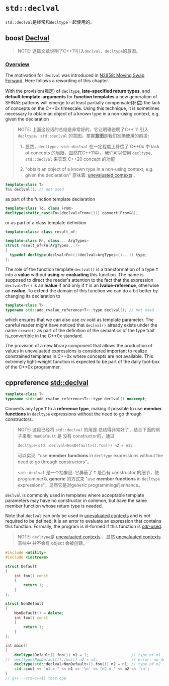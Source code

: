 # `std::declval`

`std::declval`是经常和`decltype`一起使用的。

## boost [Declval](https://www.boost.org/doc/libs/1_54_0/libs/utility/doc/html/declval.html)

> NOTE: 这篇文章说明了C++11引入`declval`、`decltype`的意图。

### [Overview](https://www.boost.org/doc/libs/1_54_0/libs/utility/doc/html/declval.html#declval.overview)

The motivation for `declval` was introduced in [N2958: Moving Swap Forward](http://www.open-std.org/jtc1/sc22/wg21/docs/papers/2009/n2958.html#Value). Here follows a rewording of this chapter.

With the provision(规定) of `decltype`, **late-specified return types**, and **default template-arguments** for **function templates** a new generation of SFINAE patterns will emerge to at least partially compensate(补偿) the lack of concepts on the C++0x timescale. Using this technique, it is sometimes necessary to obtain an object of a known type in a non-using context, e.g. given the declaration

> NOTE: 上面这段话的总结是非常好的，它让明确说明了C++ 11 引入 `decltype`、`std::declval` 的意图，掌握**意图**是我们准确使用的前提:
>
> 1) 显然，`decltype`、`std::declval` 在一定程度上补偿了 C++0x 中 lack of concepts 的局限，显然在C++11中， 我们可以使用 `decltype`、`std::declval` 来实现 C++20 concept 的功能
>
> 2) "obtain an object of a known type in a non-using context, e.g. given the declaration" 意味着:  [unevaluated contexts](https://en.cppreference.com/w/cpp/language/expressions#Unevaluated_expressions) 。

```C++
template<class T>
T&& declval(); // not used
```

as part of the function template declaration

```C++
template<class To, class From>
decltype(static_cast<To>(declval<From>())) convert(From&&);
```

or as part of a class template definition

```C++
template<class> class result_of;

template<class Fn, class... ArgTypes>
struct result_of<Fn(ArgTypes...)> 
{
  typedef decltype(declval<Fn>()(declval<ArgTypes>()...)) type;
};
```

The role of the function template `declval()` is a transformation of a type `T` into a **value** without **using** or **evaluating** this function. The name is supposed to direct the reader's attention to the fact that the expression `declval<T>()` is an **lvalue** if and only if `T` is an **lvalue-reference**, otherwise an **rvalue**. To extend the domain of this function we can do a bit better by changing its declaration to

```C++
template<class T>
typename std::add_rvalue_reference<T>::type declval(); // not used
```

which ensures that we can also use cv void as template parameter. The careful reader might have noticed that `declval()` already exists under the name `create()` as part of the definition of the semantics of the type trait is_convertible in the C++0x standard.

The provision of a new library component that allows the production of values in unevaluated expressions is considered important to realize constrained templates in C++0x where concepts are not available. This extremely light-weight function is expected to be part of the daily tool-box of the C++0x programmer.



## cppreference [std::declval](https://en.cppreference.com/w/cpp/utility/declval)

```C++
template<class T>
typename std::add_rvalue_reference<T>::type declval() noexcept;
```



Converts any type `T` to a **reference type**, making it possible to use **member functions** in `decltype` expressions without the need to go through constructors.

> NOTE: 这段已经将 `std::declval` 的用途 总结得非常好了，结合下面的例子来看: `NonDefault` 是 没有 constructor的，通过 
>
> `decltype(std::declval<NonDefault>().foo()) n2 = n1;`
>
> 可以实现: "use **member functions** in `decltype` expressions without the need to go through constructors"。
>
> `std::declval` 是一个抽象层: 它屏蔽了 `T` 是否有 constructor 的细节，使programmer以 **generic** 的方式来 "use **member functions** in `decltype` expressions"，显然它是对generic programming的enhance。
>
> 

`declval` is commonly used in templates where acceptable template parameters may have no constructor in common, but have the same member function whose return type is needed.

Note that `declval` can only be used in [unevaluated contexts](https://en.cppreference.com/w/cpp/language/expressions#Unevaluated_expressions) and is not required to be defined; it is an error to evaluate an expression that contains this function. Formally, the program is ill-formed if this function is [odr-used](https://en.cppreference.com/w/cpp/language/definition#ODR-use).

> NOTE: `decltype`是  [unevaluated contexts](https://en.cppreference.com/w/cpp/language/expressions#Unevaluated_expressions) ，显然 [unevaluated contexts](https://en.cppreference.com/w/cpp/language/expressions#Unevaluated_expressions) 意味中 并不会有 object 会被创建。

```C++
#include <utility>
#include <iostream>

struct Default
{
	int foo() const
	{
		return 1;
	}
};

struct NonDefault
{
	NonDefault() = delete;
	int foo() const
	{
		return 1;
	}
};

int main()
{
	decltype(Default().foo()) n1 = 1;                   // type of n1 is int
//  decltype(NonDefault().foo()) n2 = n1;               // error: no default constructor
	decltype(std::declval<NonDefault>().foo()) n2 = n1; // type of n2 is int
	std::cout << "n1 = " << n1 << '\n' << "n2 = " << n2 << '\n';
}
// g++ --std=c++11 test.cpp

```



